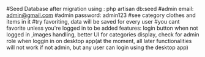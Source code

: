 #Seed Database after migration using : php artisan db:seed
#admin email: admin@gmail.com
#admin password: admin123
#see category clothes and items in it
#try favoriting, data will be saved for every user
#you cant favorite unless you're logged in
to be added features: login button when not logged in ,images handling, better UI for categories display, check for admin role when loggin in on desktop app(at the moment, all later functionalities will not work if not admin, but any user can login using the desktop app)
